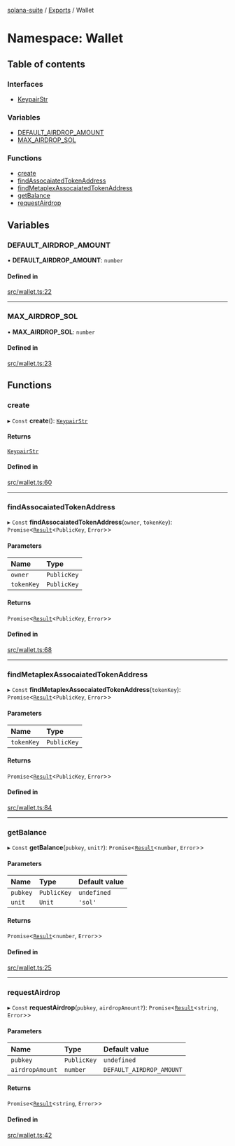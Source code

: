 [solana-suite](../README.md) / [Exports](../modules.md) / Wallet

# Namespace: Wallet

## Table of contents

### Interfaces

- [KeypairStr](../interfaces/Wallet.KeypairStr.md)

### Variables

- [DEFAULT\_AIRDROP\_AMOUNT](Wallet.md#default_airdrop_amount)
- [MAX\_AIRDROP\_SOL](Wallet.md#max_airdrop_sol)

### Functions

- [create](Wallet.md#create)
- [findAssocaiatedTokenAddress](Wallet.md#findassocaiatedtokenaddress)
- [findMetaplexAssocaiatedTokenAddress](Wallet.md#findmetaplexassocaiatedtokenaddress)
- [getBalance](Wallet.md#getbalance)
- [requestAirdrop](Wallet.md#requestairdrop)

## Variables

### DEFAULT\_AIRDROP\_AMOUNT

• **DEFAULT\_AIRDROP\_AMOUNT**: `number`

#### Defined in

[src/wallet.ts:22](https://github.com/fukaoi/solana-suite/blob/d1cae4f/src/wallet.ts#L22)

___

### MAX\_AIRDROP\_SOL

• **MAX\_AIRDROP\_SOL**: `number`

#### Defined in

[src/wallet.ts:23](https://github.com/fukaoi/solana-suite/blob/d1cae4f/src/wallet.ts#L23)

## Functions

### create

▸ `Const` **create**(): [`KeypairStr`](../interfaces/Wallet.KeypairStr.md)

#### Returns

[`KeypairStr`](../interfaces/Wallet.KeypairStr.md)

#### Defined in

[src/wallet.ts:60](https://github.com/fukaoi/solana-suite/blob/d1cae4f/src/wallet.ts#L60)

___

### findAssocaiatedTokenAddress

▸ `Const` **findAssocaiatedTokenAddress**(`owner`, `tokenKey`): `Promise`<[`Result`](../modules.md#result)<`PublicKey`, `Error`\>\>

#### Parameters

| Name | Type |
| :------ | :------ |
| `owner` | `PublicKey` |
| `tokenKey` | `PublicKey` |

#### Returns

`Promise`<[`Result`](../modules.md#result)<`PublicKey`, `Error`\>\>

#### Defined in

[src/wallet.ts:68](https://github.com/fukaoi/solana-suite/blob/d1cae4f/src/wallet.ts#L68)

___

### findMetaplexAssocaiatedTokenAddress

▸ `Const` **findMetaplexAssocaiatedTokenAddress**(`tokenKey`): `Promise`<[`Result`](../modules.md#result)<`PublicKey`, `Error`\>\>

#### Parameters

| Name | Type |
| :------ | :------ |
| `tokenKey` | `PublicKey` |

#### Returns

`Promise`<[`Result`](../modules.md#result)<`PublicKey`, `Error`\>\>

#### Defined in

[src/wallet.ts:84](https://github.com/fukaoi/solana-suite/blob/d1cae4f/src/wallet.ts#L84)

___

### getBalance

▸ `Const` **getBalance**(`pubkey`, `unit?`): `Promise`<[`Result`](../modules.md#result)<`number`, `Error`\>\>

#### Parameters

| Name | Type | Default value |
| :------ | :------ | :------ |
| `pubkey` | `PublicKey` | `undefined` |
| `unit` | `Unit` | `'sol'` |

#### Returns

`Promise`<[`Result`](../modules.md#result)<`number`, `Error`\>\>

#### Defined in

[src/wallet.ts:25](https://github.com/fukaoi/solana-suite/blob/d1cae4f/src/wallet.ts#L25)

___

### requestAirdrop

▸ `Const` **requestAirdrop**(`pubkey`, `airdropAmount?`): `Promise`<[`Result`](../modules.md#result)<`string`, `Error`\>\>

#### Parameters

| Name | Type | Default value |
| :------ | :------ | :------ |
| `pubkey` | `PublicKey` | `undefined` |
| `airdropAmount` | `number` | `DEFAULT_AIRDROP_AMOUNT` |

#### Returns

`Promise`<[`Result`](../modules.md#result)<`string`, `Error`\>\>

#### Defined in

[src/wallet.ts:42](https://github.com/fukaoi/solana-suite/blob/d1cae4f/src/wallet.ts#L42)

